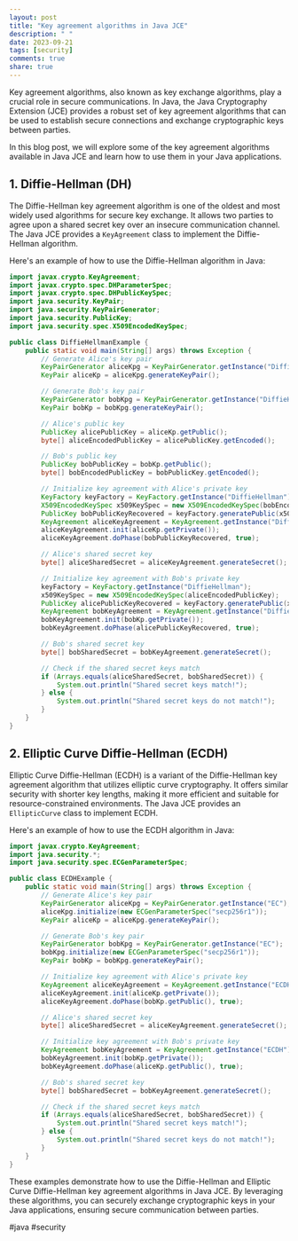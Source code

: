 ```yaml
---
layout: post
title: "Key agreement algorithms in Java JCE"
description: " "
date: 2023-09-21
tags: [security]
comments: true
share: true
---
```


Key agreement algorithms, also known as key exchange algorithms, play a crucial role in secure communications. In Java, the Java Cryptography Extension (JCE) provides a robust set of key agreement algorithms that can be used to establish secure connections and exchange cryptographic keys between parties.

In this blog post, we will explore some of the key agreement algorithms available in Java JCE and learn how to use them in your Java applications.

## 1. Diffie-Hellman (DH)

The Diffie-Hellman key agreement algorithm is one of the oldest and most widely used algorithms for secure key exchange. It allows two parties to agree upon a shared secret key over an insecure communication channel. The Java JCE provides a `KeyAgreement` class to implement the Diffie-Hellman algorithm.

Here's an example of how to use the Diffie-Hellman algorithm in Java:

```java
import javax.crypto.KeyAgreement;
import javax.crypto.spec.DHParameterSpec;
import javax.crypto.spec.DHPublicKeySpec;
import java.security.KeyPair;
import java.security.KeyPairGenerator;
import java.security.PublicKey;
import java.security.spec.X509EncodedKeySpec;

public class DiffieHellmanExample {
    public static void main(String[] args) throws Exception {
        // Generate Alice's key pair
        KeyPairGenerator aliceKpg = KeyPairGenerator.getInstance("DiffieHellman");
        KeyPair aliceKp = aliceKpg.generateKeyPair();

        // Generate Bob's key pair
        KeyPairGenerator bobKpg = KeyPairGenerator.getInstance("DiffieHellman");
        KeyPair bobKp = bobKpg.generateKeyPair();

        // Alice's public key
        PublicKey alicePublicKey = aliceKp.getPublic();
        byte[] aliceEncodedPublicKey = alicePublicKey.getEncoded();

        // Bob's public key
        PublicKey bobPublicKey = bobKp.getPublic();
        byte[] bobEncodedPublicKey = bobPublicKey.getEncoded();

        // Initialize key agreement with Alice's private key
        KeyFactory keyFactory = KeyFactory.getInstance("DiffieHellman");
        X509EncodedKeySpec x509KeySpec = new X509EncodedKeySpec(bobEncodedPublicKey);
        PublicKey bobPublicKeyRecovered = keyFactory.generatePublic(x509KeySpec);
        KeyAgreement aliceKeyAgreement = KeyAgreement.getInstance("DiffieHellman");
        aliceKeyAgreement.init(aliceKp.getPrivate());
        aliceKeyAgreement.doPhase(bobPublicKeyRecovered, true);

        // Alice's shared secret key
        byte[] aliceSharedSecret = aliceKeyAgreement.generateSecret();

        // Initialize key agreement with Bob's private key
        keyFactory = KeyFactory.getInstance("DiffieHellman");
        x509KeySpec = new X509EncodedKeySpec(aliceEncodedPublicKey);
        PublicKey alicePublicKeyRecovered = keyFactory.generatePublic(x509KeySpec);
        KeyAgreement bobKeyAgreement = KeyAgreement.getInstance("DiffieHellman");
        bobKeyAgreement.init(bobKp.getPrivate());
        bobKeyAgreement.doPhase(alicePublicKeyRecovered, true);

        // Bob's shared secret key
        byte[] bobSharedSecret = bobKeyAgreement.generateSecret();

        // Check if the shared secret keys match
        if (Arrays.equals(aliceSharedSecret, bobSharedSecret)) {
            System.out.println("Shared secret keys match!");
        } else {
            System.out.println("Shared secret keys do not match!");
        }
    }
}
```

## 2. Elliptic Curve Diffie-Hellman (ECDH)

Elliptic Curve Diffie-Hellman (ECDH) is a variant of the Diffie-Hellman key agreement algorithm that utilizes elliptic curve cryptography. It offers similar security with shorter key lengths, making it more efficient and suitable for resource-constrained environments. The Java JCE provides an `EllipticCurve` class to implement ECDH.

Here's an example of how to use the ECDH algorithm in Java:

```java
import javax.crypto.KeyAgreement;
import java.security.*;
import java.security.spec.ECGenParameterSpec;

public class ECDHExample {
    public static void main(String[] args) throws Exception {
        // Generate Alice's key pair
        KeyPairGenerator aliceKpg = KeyPairGenerator.getInstance("EC");
        aliceKpg.initialize(new ECGenParameterSpec("secp256r1"));
        KeyPair aliceKp = aliceKpg.generateKeyPair();

        // Generate Bob's key pair
        KeyPairGenerator bobKpg = KeyPairGenerator.getInstance("EC");
        bobKpg.initialize(new ECGenParameterSpec("secp256r1"));
        KeyPair bobKp = bobKpg.generateKeyPair();

        // Initialize key agreement with Alice's private key
        KeyAgreement aliceKeyAgreement = KeyAgreement.getInstance("ECDH");
        aliceKeyAgreement.init(aliceKp.getPrivate());
        aliceKeyAgreement.doPhase(bobKp.getPublic(), true);

        // Alice's shared secret key
        byte[] aliceSharedSecret = aliceKeyAgreement.generateSecret();

        // Initialize key agreement with Bob's private key
        KeyAgreement bobKeyAgreement = KeyAgreement.getInstance("ECDH");
        bobKeyAgreement.init(bobKp.getPrivate());
        bobKeyAgreement.doPhase(aliceKp.getPublic(), true);

        // Bob's shared secret key
        byte[] bobSharedSecret = bobKeyAgreement.generateSecret();

        // Check if the shared secret keys match
        if (Arrays.equals(aliceSharedSecret, bobSharedSecret)) {
            System.out.println("Shared secret keys match!");
        } else {
            System.out.println("Shared secret keys do not match!");
        }
    }
}
```

These examples demonstrate how to use the Diffie-Hellman and Elliptic Curve Diffie-Hellman key agreement algorithms in Java JCE. By leveraging these algorithms, you can securely exchange cryptographic keys in your Java applications, ensuring secure communication between parties.

#java #security